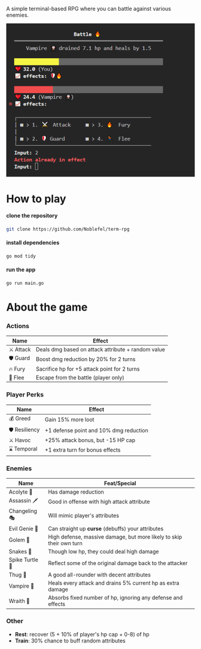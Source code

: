 A simple terminal-based RPG where you can battle against various enemies.

<img src="https://github.com/Noblefel/term-rpg/blob/main/sample.PNG">

# How to play

#### clone the repository
```bash
git clone https://github.com/Noblefel/term-rpg
``` 

#### install dependencies 
```sh
go mod tidy
```

#### run the app 
```sh
go run main.go
```

# About the game

### Actions
| Name | Effect |
| -------- | ------- |  
| ⚔️ Attack | Deals dmg based on attack attribute + random value |
| 🛡️ Guard | Boost dmg reduction by 20% for 2 turns |
| 🔥 Fury | Sacrifice hp for +5 attack point for 2 turns |
| 🏃 Flee | Escape from the battle (player only) |

### Player Perks
| Name | Effect |
| -------- | ------- |  
| 💰 Greed | Gain 15% more loot |
| 🛡️ Resiliency | +1 defense point and 10% dmg reduction |
| ⚔️ Havoc | +25% attack bonus, but -15 HP cap|
| ⌛ Temporal | +1 extra turn for bonus effects |

### Enemies
| Name | Feat/Special |
| -------- | ------- |  
| Acolyte 🧙| Has damage reduction |
| Assassin 🗡️| Good in offense with high attack attribute |
| Changeling 🎭 | Will mimic player's attributes |
| Evil Genie 🧞 | Can straight up **curse** (debuffs) your attributes |
| Golem 🗿  | High defense, massive damage, but more likely to skip their own turn |
| Snakes 🐍 | Though low hp, they could deal high damage |
| Spike Turtle 🐢 | Reflect some of the original damage back to the attacker |
| Thug 🥊 | A good all-rounder with decent attributes |
| Vampire 🧛 | Heals every attack and drains 5% current hp as extra damage |
| Wraith 👻 | Absorbs fixed number of hp, ignoring any defense and effects |

### Other
- **Rest**: recover (5 + 10% of player's hp cap + 0-8) of hp
- **Train**: 30% chance to buff random attributes